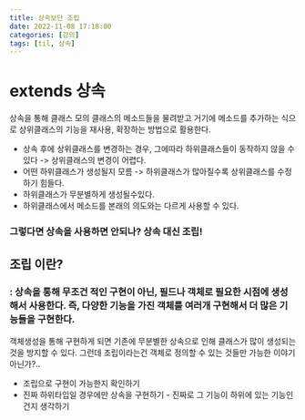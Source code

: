 ```yaml
---
title: 상속보단 조립
date: 2022-11-08 17:18:00
categories: [강의]
tags: [til, 상속]
---
```


# extends 상속
상속을 통해 클래스 모의 클래스의 메소드들을 물려받고 거기에 메소드를 추가하는 식으로 
상위클래스의 기능을 재사용, 확장하는 방법으로 활용한다.

- 상속 후에 상위클래스를 변경하는 경우, 그에따라 하위클래스들이 동작하지 않을 수 있다 -> 상위클래스의 변경이 어렵다.
- 어떤 하위클래스가 생성될지 모름 -> 하위클래스가 많아질수록 상위클래스를 수정하기 힘들다.
- 하위클래스가 무분별하게 생성될수있다. 
- 하위클래스에서 메소드를 본래의 의도와는 다르게 사용할 수 있다.

### 그렇다면 상속을 사용하면 안되나? 상속 대신 조립!


##  조립 이란?

### : 상속을 통해 무조건 적인 구현이 아닌, 필드나 객체로 필요한 시점에 생성해서 사용한다. 즉, 다양한 기능을 가진 객체를 여러개 구현해서 더 많은 기능들을 구현한다.

객체생성을 통해 구현하게 되면 기존에 무분별한 상속으로 인해 클래스가 많이 생성되는 것을 방지할 수 있다.
그런데 조립이라는건 객체로 정의할 수 있는 것들만 가능한 이야기 아닌가?..

- 조립으로 구현이 가능한지 확인하기
- 진짜 하위타입일 경우에만 상속을 구현하기 - 진짜로 그 기능이 하위에 있는 기능인건지 생각하기



